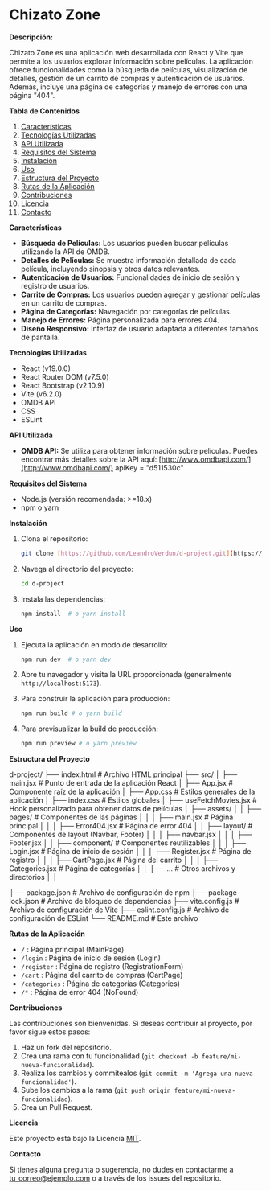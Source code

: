 # Chizato Zone

**Descripción:**

Chizato Zone es una aplicación web desarrollada con React y Vite que permite a los usuarios explorar información sobre películas. La aplicación ofrece funcionalidades como la búsqueda de películas, visualización de detalles, gestión de un carrito de compras y autenticación de usuarios. Además, incluye una página de categorías y manejo de errores con una página "404".

**Tabla de Contenidos**

1.  [Características](#características)
2.  [Tecnologías Utilizadas](#tecnologías-utilizadas)
3.  [API Utilizada](#api-utilizada)
4.  [Requisitos del Sistema](#requisitos-del-sistema)
5.  [Instalación](#instalación)
6.  [Uso](#uso)
7.  [Estructura del Proyecto](#estructura-del-proyecto)
8.  [Rutas de la Aplicación](#rutas-de-la-aplicación)
9.  [Contribuciones](#contribuciones)
10. [Licencia](#licencia)
11. [Contacto](#contacto)

**Características**

- **Búsqueda de Películas:** Los usuarios pueden buscar películas utilizando la API de OMDB.
- **Detalles de Películas:** Se muestra información detallada de cada película, incluyendo sinopsis y otros datos relevantes.
- **Autenticación de Usuarios:** Funcionalidades de inicio de sesión y registro de usuarios.
- **Carrito de Compras:** Los usuarios pueden agregar y gestionar películas en un carrito de compras.
- **Página de Categorías:** Navegación por categorías de películas.
- **Manejo de Errores:** Página personalizada para errores 404.
- **Diseño Responsivo:** Interfaz de usuario adaptada a diferentes tamaños de pantalla.

**Tecnologías Utilizadas**

- React (v19.0.0)
- React Router DOM (v7.5.0)
- React Bootstrap (v2.10.9)
- Vite (v6.2.0)
- OMDB API
- CSS
- ESLint

**API Utilizada**

- **OMDB API:** Se utiliza para obtener información sobre películas. Puedes encontrar más detalles sobre la API aquí: [http://www.omdbapi.com/](http://www.omdbapi.com/) apiKey = "d511530c"

**Requisitos del Sistema**

- Node.js (versión recomendada: >=18.x)
- npm o yarn

**Instalación**

1.  Clona el repositorio:

    ```bash
    git clone [https://github.com/LeandroVerdun/d-project.git](https://github.com/LeandroVerdun/d-project.git)
    ```

2.  Navega al directorio del proyecto:

    ```bash
    cd d-project
    ```

3.  Instala las dependencias:

    ```bash
    npm install  # o yarn install
    ```

**Uso**

1.  Ejecuta la aplicación en modo de desarrollo:

    ```bash
    npm run dev  # o yarn dev
    ```

2.  Abre tu navegador y visita la URL proporcionada (generalmente `http://localhost:5173`).

3.  Para construir la aplicación para producción:

    ```bash
    npm run build # o yarn build
    ```

4.  Para previsualizar la build de producción:

    ```bash
    npm run preview # o yarn preview
    ```

**Estructura del Proyecto**

d-project/
├── index.html # Archivo HTML principal
├── src/
│ ├── main.jsx # Punto de entrada de la aplicación React
│ ├── App.jsx # Componente raíz de la aplicación
│ ├── App.css # Estilos generales de la aplicación
│ ├── index.css # Estilos globales
│ ├── useFetchMovies.jsx # Hook personalizado para obtener datos de películas
│ ├── assets/
│ │ ├── pages/ # Componentes de las páginas
│ │ │ ├── main.jsx # Página principal
│ │ │ ├── Error404.jsx # Página de error 404
│ │ ├── layout/ # Componentes de layout (Navbar, Footer)
│ │ │ ├── navbar.jsx
│ │ │ ├── Footer.jsx
│ │ ├── component/ # Componentes reutilizables
│ │ │ ├── Login.jsx # Página de inicio de sesión
│ │ │ ├── Register.jsx # Página de registro
│ │ │ ├── CartPage.jsx # Página del carrito
│ │ │ ├── Categories.jsx # Página de categorías
│ │ ├── ... # Otros archivos y directorios
│ │

├── package.json # Archivo de configuración de npm
├── package-lock.json # Archivo de bloqueo de dependencias
├── vite.config.js # Archivo de configuración de Vite
├── eslint.config.js # Archivo de configuración de ESLint
└── README.md # Este archivo

**Rutas de la Aplicación**

- `/` : Página principal (MainPage)
- `/login` : Página de inicio de sesión (Login)
- `/register` : Página de registro (RegistrationForm)
- `/cart` : Página del carrito de compras (CartPage)
- `/categories` : Página de categorías (Categories)
- `/*` : Página de error 404 (NoFound)

**Contribuciones**

Las contribuciones son bienvenidas. Si deseas contribuir al proyecto, por favor sigue estos pasos:

1.  Haz un fork del repositorio.
2.  Crea una rama con tu funcionalidad (`git checkout -b feature/mi-nueva-funcionalidad`).
3.  Realiza los cambios y commitealos (`git commit -m 'Agrega una nueva funcionalidad'`).
4.  Sube los cambios a la rama (`git push origin feature/mi-nueva-funcionalidad`).
5.  Crea un Pull Request.

**Licencia**

Este proyecto está bajo la Licencia [MIT](https://opensource.org/licenses/MIT).

**Contacto**

Si tienes alguna pregunta o sugerencia, no dudes en contactarme a [tu_correo@ejemplo.com](mailto:tu_correo@ejemplo.com) o a través de los issues del repositorio.
